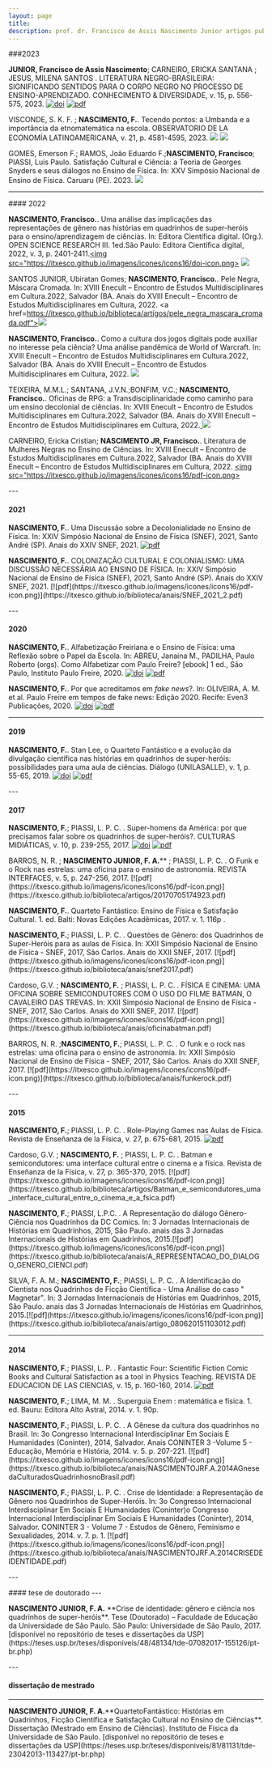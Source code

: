 ```yaml
---
layout: page
title:    
description: prof. dr. Francisco de Assis Nascimento Junior artigos publicados
---
```


###2023

**JUNIOR, Francisco de Assis Nascimento**; CARNEIRO, ERICKA SANTANA ; JESUS, MILENA SANTOS . LITERATURA NEGRO-BRASILEIRA: SIGNIFICANDO SENTIDOS PARA O CORPO NEGRO NO PROCESSO DE ENSINO-APRENDIZADO. CONHECIMENTO & DIVERSIDADE, v. 15, p. 556-575, 2023. [![doi](https://itxesco.github.io/imagens/icones/icons16/doi-icon.png)](https://dx.doi.org/10.18316/rcd.v15i37.9719) [![pdf](https://itxesco.github.io/imagens/icones/icons16/pdf-icon.png)](https://itxesco.github.io/biblioteca/artigos/literatura_negro_brasileira.pdf)
<p>
VISCONDE, S. K. F. ; <b>NASCIMENTO, F.</b>. Tecendo pontos: a Umbanda e a importância da etnomatemática na escola. OBSERVATORIO DE LA ECONOMÍA LATINOAMERICANA, v. 21, p. 4581-4595, 2023. <a href="https://dx.doi.org/10.55905/oelv21n6-077"><img src="https://itxesco.github.io/imagens/icones/icons16/doi-icon.png"></a> <a href="https://itxesco.github.io/biblioteca/artigos/tecendo_pontos.pdf"><img src="https://itxesco.github.io/imagens/icones/icons16/pdf-icon.png"></a>
<p>
GOMES, Emerson F.; RAMOS, João Eduardo F.;<b>NASCIMENTO, Francisco</b>; PIASSI, Luis Paulo. Satisfação Cultural e Ciência: a Teoria de Georges Snyders e seus diálogos no Ensino de Física. In: XXV Simpósio Nacional de Ensino de Física. Caruaru (PE). 2023. <a href="https://itxesco.github.io/biblioteca/artigos/satisfacao_cultural_ciencias.pdf"><img src="https://itxesco.github.io/imagens/icones/icons16/pdf-icon.png"></a>
<p>

---
<p>
#### 2022  

<b>NASCIMENTO, Francisco.</b>. Uma análise das implicações das representações de gênero nas histórias em quadrinhos de super-heróis para o ensino/aprendizagem de ciências. In: Editora Científica digital. (Org.). OPEN SCIENCE RESEARCH III. 1ed.São Paulo: Editora Científica digital, 2022, v. 3, p. 2401-2411.<a href="https://dx.doi.org/10.37885/220308328"><img src="https://itxesco.github.io/imagens/icones/icons16/doi-icon.png></a> <a href="https://itxesco.github.io/biblioteca/artigos/implicacoes_genero_sh.pdf"><img src="https://itxesco.github.io/imagens/icones/icons16/pdf-icon.png"></a>
<p>

SANTOS JUNIOR, Ubiratan  Gomes; <b>NASCIMENTO, Francisco.</b>. Pele Negra, Máscara Cromada. In: XVIII Enecult – Encontro de Estudos Multidisciplinares em Cultura.2022, Salvador (BA. Anais do XVIII Enecult – Encontro de Estudos Multidisciplinares em Cultura, 2022.
<a href=https://itxesco.github.io/biblioteca/artigos/pele_negra_mascara_cromada.pdf"><img src="https://itxesco.github.io/imagens/icones/icons16/pdf-icon.png"></a>
<p>
<b>NASCIMENTO, Francisco.</b>. Como a cultura dos jogos digitais pode auxiliar no interesse pela ciência? Uma análise pandêmica de World of Warcraft. In: XVIII Enecult – Encontro de Estudos Multidisciplinares em Cultura.2022, Salvador (BA. Anais do XVIII Enecult – Encontro de Estudos Multidisciplinares em Cultura, 2022. <a href="https://itxesco.github.io/biblioteca/artigos/jogos_educacao_warcraft.pdf"><img src="https://itxesco.github.io/imagens/icones/icons16/pdf-icon.png"></a>
<p>

TEIXEIRA, M.M.L.; SANTANA, J.V.N.;BONFIM, V.C.; <b>NASCIMENTO, Francisco.</b>. Oficinas de RPG: a Transdisciplinaridade como caminho para um ensino decolonial de ciências. In: XVIII Enecult – Encontro de Estudos Multidisciplinares em Cultura.2022, Salvador (BA. Anais do XVIII Enecult – Encontro de Estudos Multidisciplinares em Cultura, 2022.<a href="https://itxesco.github.io/biblioteca/artigos/rpg_decolonialidade_ciencias.pdf"> <img src="https://itxesco.github.io/imagens/icones/icons16/pdf-icon.png"></a>
<p>

CARNEIRO, Ericka Cristian; <b>NASCIMENTO JR, Francisco.</b>. Literatura de Mulheres Negras no Ensino de Ciências. In: XVIII Enecult – Encontro de Estudos Multidisciplinares em Cultura.2022, Salvador (BA. Anais do XVIII Enecult – Encontro de Estudos Multidisciplinares em Cultura, 2022. <a href="https://itxesco.github.io/biblioteca/artigos/literatura_negras_ciencias.pdf"><img src="https://itxesco.github.io/imagens/icones/icons16/pdf-icon.png></a>
<p>
---
<p>

#### 2021  
<b>NASCIMENTO, F.</b>. Uma Discussão sobre a Decolonialidade no Ensino de Física. In: XXIV Simpósio Nacional de Ensino de Física (SNEF), 2021, Santo André (SP). Anais do XXIV SNEF, 2021. [![pdf](https://itxesco.github.io/imagens/icones/icons16/pdf-icon.png)](https://itxesco.github.io/biblioteca/anais/SNEF_2021_1.pdf)
<p>
<b>NASCIMENTO, F.</b>. COLONIZAÇÃO CULTURAL E COLONIALISMO: UMA DISCUSSÃO NECESSÁRIA AO ENSINO DE FÍSICA. In: XXIV Simpósio Nacional de Ensino de Física (SNEF), 2021, Santo André (SP). Anais do XXIV SNEF, 2021. [![pdf](https://itxesco.github.io/imagens/icones/icons16/pdf-icon.png)](https://itxesco.github.io/biblioteca/anais/SNEF_2021_2.pdf)
<p>
---
<p>

#### 2020  

<b>NASCIMENTO, F.</b>. Alfabetização Freiriana e o Ensino de Física: uma Reflexão sobre o Papel da Escola. In: ABREU, Janaina M., PADILHA, Paulo Roberto (orgs). Como Alfabetizar com Paulo Freire? [ebook] 1 ed., São Paulo, Instituto Paulo Freire, 2020. [![doi](https://itxesco.github.io/imagens/icones/icons16/doi-icon.png)](https://dx.doi.org/10.18316/518977) [![pdf](https://itxesco.github.io/imagens/icones/icons16/pdf-icon.png)](https://itxesco.github.io/biblioteca/artigos/E-book_Como_Alfabetizar_com_Paulo_Freire.pdf)<br/>  

<b>NASCIMENTO, F.</b>. Por que acreditamos em _fake news_?. In: OLIVEIRA, A. M. et al. Paulo Freire em tempos de fake news: Edição 2020. Recife: Even3 Publicações, 2020. [![doi](https://itxesco.github.io/imagens/icones/icons16/doi-icon.png)](https://doi.org/10.29327/523688) [![pdf](https://itxesco.github.io/imagens/icones/icons16/pdf-icon.png)](https://itxesco.github.io/biblioteca/artigos/paulo-freire-em-tempos-de-fake-news-edicao-2020.pdf)<br/>
<p>

---
<p>

#### 2019

<b>NASCIMENTO, F.</b>. Stan Lee, o Quarteto Fantástico e a evolução da divulgação científica nas histórias em quadrinhos de super-heróis: possibilidades para uma aula de ciências. Diálogo (UNILASALLE), v. 1, p. 55-65, 2019. [![doi](https://itxesco.github.io/imagens/icones/icons16/doi-icon.png)](http://dx.doi.org/10.18316/dialogo.v0i42.5872)
[![pdf](https://itxesco.github.io/imagens/icones/icons16/pdf-icon.png)](https://itxesco.github.io/biblioteca/artigos/5872-19839-2-PB_1.pdf)
<p>
---
<p>

#### 2017

<b>NASCIMENTO, F.</b>; PIASSI, L. P. C. . Super-homens da América: por que precisamos falar sobre os quadrinhos de super-heróis?. CULTURAS MIDIÁTICAS, v. 10, p. 239-255, 2017. [![doi](https://itxesco.github.io/imagens/icones/icons16/doi-icon.png)](http://dx.doi.org/10.22478/ufpb.1983-5930.2017v10n2.37669)
[![pdf](https://itxesco.github.io/imagens/icones/icons16/pdf-icon.png)](https://itxesco.github.io/biblioteca/artigos/artigo_supermen_of_america.pdf)
<p>
BARROS, N. R. ; <b>NASCIMENTO JUNIOR, F. A.</b>** ; PIASSI, L. P. C. . O Funk e o Rock nas estrelas: uma oficina para o ensino de astronomia. REVISTA INTERFACES, v. 5, p. 247-256, 2017. [![pdf](https://itxesco.github.io/imagens/icones/icons16/pdf-icon.png)](https://itxesco.github.io/biblioteca/artigos/20170705174923.pdf)
<p>
<b>NASCIMENTO, F.</b>. Quarteto Fantástico: Ensino de Física e Satisfação Cultural. 1. ed. Balti: Novas Edições Acadêmicas, 2017. v. 1. 116p .
<p>
<b>NASCIMENTO, F.</b>; PIASSI, L. P. C. . Questões de Gênero: dos Quadrinhos de Super-Heróis para as aulas de Física. In: XXII Simpósio Nacional de Ensino de Física - SNEF, 2017, São Carlos. Anais do XXII SNEF, 2017. [![pdf](https://itxesco.github.io/imagens/icones/icons16/pdf-icon.png)](https://itxesco.github.io/biblioteca/anais/snef2017.pdf)
<p>
Cardoso, G.V. ; <b>NASCIMENTO, F.</b> ; PIASSI, L. P. C. . FÍSICA E CINEMA: UMA OFICINA SOBRE
SEMICONDUTORES COM O USO DO FILME BATMAN, O CAVALEIRO DAS TREVAS. In: XXII Simpósio Nacional de Ensino de Física - SNEF, 2017, São Carlos. Anais do XXII SNEF, 2017. [![pdf](https://itxesco.github.io/imagens/icones/icons16/pdf-icon.png)](https://itxesco.github.io/biblioteca/anais/oficinabatman.pdf)
<p>
BARROS, N. R. ;<b>NASCIMENTO, F.</b>; PIASSI, L. P. C. . O funk e o rock nas estrelas: uma oficina para o ensino de astronomia. In: XXII Simpósio Nacional de Ensino de Física - SNEF, 2017, São Carlos. Anais do XXII SNEF, 2017.  [![pdf](https://itxesco.github.io/imagens/icones/icons16/pdf-icon.png)](https://itxesco.github.io/biblioteca/anais/funkerock.pdf)
<p>
---
<p>

#### 2015

<b>NASCIMENTO, F.</b>; PIASSI, L. P. C. . Role-Playing Games nas Aulas de Física. Revista de Enseñanza de la Física, v. 27, p. 675-681, 2015. [![pdf](https://itxesco.github.io/imagens/icones/icons16/pdf-icon.png)](https://itxesco.github.io/biblioteca/artigos/Role-Playing_Games_nas_Aulas_de_Fsica.pdf)
<p>
Cardoso, G.V. ; <b>NASCIMENTO, F.</b> ; PIASSI, L. P. C. . Batman e semicondutores: uma interface cultural entre o cinema e a física. Revista de Enseñanza de la Física, v. 27, p. 365-370, 2015.  [![pdf](https://itxesco.github.io/imagens/icones/icons16/pdf-icon.png)](https://itxesco.github.io/biblioteca/artigos/Batman_e_semicondutores_uma_interface_cultural_entre_o_cinema_e_a_fsica.pdf)
<p>
<b>NASCIMENTO, F.</b>; PIASSI, L.P.C. . A Representação do diálogo Gênero-Ciência nos Quadrinhos da DC Comics. In: 3 Jornadas Internacionais de Histórias em Quadrinhos, 2015, São Paulo. anais das 3 Jornadas Internacionais de Histórias em Quadrinhos, 2015.[![pdf](https://itxesco.github.io/imagens/icones/icons16/pdf-icon.png)](https://itxesco.github.io/biblioteca/anais/A_REPRESENTACAO_DO_DIALOGO_GENERO_CIENCI.pdf)
<p>
SILVA, F. A. M.; <b>NASCIMENTO, F.</b>; PIASSI, L. P. C. . A Identificação do Cientista nos Quadrinhos de Ficção Científica - Uma Análise do caso " Magnetar". In: 3 Jornadas Internacionais de Histórias em Quadrinhos, 2015, São Paulo. anais das 3 Jornadas Internacionais de Histórias em Quadrinhos, 2015.[![pdf](https://itxesco.github.io/imagens/icones/icons16/pdf-icon.png)](https://itxesco.github.io/biblioteca/anais/artigo_080620151103012.pdf)
<p>

---
<p>

#### 2014

<b>NASCIMENTO, F.</b>; PIASSI, L. P. . Fantastic Four: Scientific Fiction Comic Books and Cultural Satisfaction as a tool in Physics Teaching. REVISTA DE EDUCACION DE LAS CIENCIAS, v. 15, p. 160-160, 2014. [![pdf](https://itxesco.github.io/imagens/icones/icons16/pdf-icon.png)](https://itxesco.github.io/biblioteca/artigos/NASCIMENTOF.A.2014FantasticFour-ScientificFictionComicBooksandCulturalSatisfactionasatoolinPhysicsTeaching.pdf)
<p>
<b>NASCIMENTO, F.</b>; LIMA, M. M. . Superguia Enem : matemática e física. 1. ed. Bauru: Editora Alto Astral, 2014. v. 1. 90p.
<p>
<b>NASCIMENTO, F.</b>; PIASSI, L. P. C. . A Gênese da cultura dos quadrinhos no Brasil. In: 3o Congresso Internacional Interdisciplinar Em Sociais E Humanidades (Coninter), 2014, Salvador. Anais CONINTER 3 -Volume 5 - Educação, Memória e História, 2014. v. 5. p. 207-221. [![pdf](https://itxesco.github.io/imagens/icones/icons16/pdf-icon.png)](https://itxesco.github.io/biblioteca/anais/NASCIMENTOJRF.A.2014AGnesedaCulturadosQuadrinhosnoBrasil.pdf)
<p>
<b>NASCIMENTO, F.</b>; PIASSI, L. P. C. . Crise de Identidade: a Representação de Gênero nos Quadrinhos de Super-Heróis. In: 3o Congresso Internacional Interdisciplinar Em Sociais E Humanidades (Coninter)o Congresso Internacional Interdisciplinar Em Sociais E Humanidades (Coninter), 2014, Salvador. CONINTER 3 - Volume 7 - Estudos de Gênero, Feminismo e Sexualidades, 2014. v. 7. p. 1. [![pdf](https://itxesco.github.io/imagens/icones/icons16/pdf-icon.png)](https://itxesco.github.io/biblioteca/anais/NASCIMENTOJRF.A.2014CRISEDEIDENTIDADE.pdf)
<p>
---
<p>
#### tese de doutorado
---
<p>
<b>NASCIMENTO JUNIOR, F. A.</b> **Crise de identidade: gênero e ciência nos quadrinhos de super-heróis**. Tese (Doutorado) – Faculdade de Educação da Universidade
de São Paulo. São Paulo: Universidade de São Paulo, 2017.
[disponível no repositório de teses e dissertações da USP](https://teses.usp.br/teses/disponiveis/48/48134/tde-07082017-155126/pt-br.php)
<p>
---

#### dissertação de mestrado
---
<p>
<b>NASCIMENTO JUNIOR, F. A.</b>**QuartetoFantástico: Histórias em Quadrinhos, Ficção Científica e Satisfação Cultural no Ensino de Ciências**. Dissertação (Mestrado em Ensino de Ciências). Instituto de Física da Universidade de São Paulo.
[disponível no repositório de teses e dissertações da USP](https://teses.usp.br/teses/disponiveis/81/81131/tde-23042013-113427/pt-br.php)
